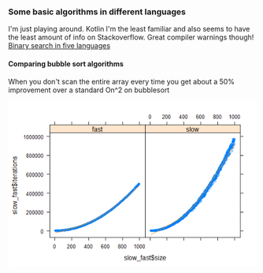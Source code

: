 ### Some basic algorithms in different languages
I'm just playing around. Kotlin I'm the least familiar and also seems to have the least amount of info on Stackoverflow. Great compiler warnings though!
[Binary search in five languages](/arraysandbinarysearch)
#### Comparing bubble sort algorithms
When you don't scan the entire array every time you get about a 50% improvement over a standard On^2 on bubblesort

![Alt text](sorts/bubblesort/combined2.png?raw=true "Optional Title")

